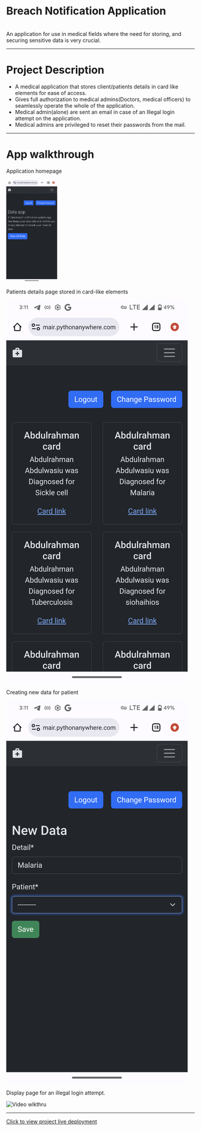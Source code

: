 # Breach Notification Application
<br>
 An application for use in medical fields where the need for storing, and securing sensitive data is very crucial.
<hr>

<h1>Project Description</h1>
                                                                  
<ul>
 <li>A medical application that stores client/patients details in card like elements for ease of access.</li>
 <li>Gives full authorization to medical admins(Doctors, medical officers) to seamlessly operate the whole of the application.</li>
<li>Medical admin(alone) are sent an email in case of an Illegal login attempt on the application.</li>
<li>Medical admins are privileged to reset their passwords from the mail.</li>
</ul>
<hr>

<h1>App walkthrough</h1>
<p>Application homepage</p>
<img src="Screenshot_20240508-151056_2.gif" height="275" alt="Homepage">
<p>Patients details page stored in card-like elements</p>
<img src="Screenshot_20240508-151125.gif" alt="Patient detail Page">
<p>Creating new data for patient</p>
<img src="Screenshot_20240508-151147.gif" alt="New data Page">
<p>Display page for an illegal login attempt.</p>
<img src="screen-20240508-151330.gif" alt="Video wlkthru">


<hr>
<a href="https://abuumair.pythonanywhere.com">Click to view project live deployment</a>